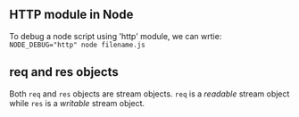 ## HTTP module in Node

To debug a node script using 'http' module, we can wrtie:
`NODE_DEBUG="http" node filename.js`

## req and res objects

Both `req` and `res` objects are stream objects. `req` is a *readable* stream object while `res` is a *writable* stream object.